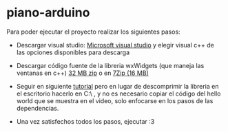 # piano-arduino

Para poder ejecutar el proyecto realizar los siguientes pasos:

+ Descargar visual studio: [Microsoft visual studio](https://visualstudio.microsoft.com/es/vs/) y elegir visual c++ de las opciones disponibles para descarga 

+ Descargar código fuente de la libreria wxWidgets (que maneja las ventanas en c++) [32 MB zip](https://github.com/wxWidgets/wxWidgets/releases/download/v3.1.2/wxWidgets-3.1.2.zip) o en [7Zip (16 MB)](https://github.com/wxWidgets/wxWidgets/releases/download/v3.1.2/wxWidgets-3.1.2.7z) 

+ Seguir en siguiente [tutorial](https://www.youtube.com/watch?v=EI2taYkErRg) pero en lugar de descomprimir la libreria en el escritorio hacerlo en C:\ , y no es necesario copiar el código del hello world que se muestra en el video, solo enfocarse en los pasos de las dependencias.


+ Una vez satisfechos todos los pasos, ejecutar :3

